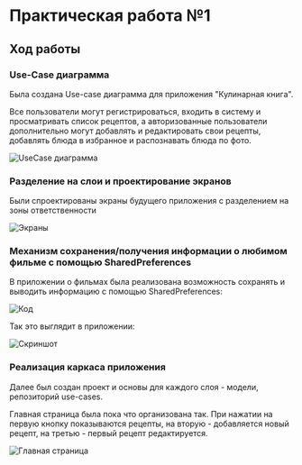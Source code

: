 # Практическая работа №1

## Ход работы

### Use-Case диаграмма

Была создана Use-case диаграмма для приложения "Кулинарная книга".

Все пользователи могут регистрироваться, входить в систему и просматривать список рецептов, а авторизованные пользователи дополнительно могут добавлять и редактировать свои рецепты, добавлять блюда в избранное и распознавать блюда по фото.

![UseCase диаграмма](UseCaseDiagram.png)


### Разделение на слои и проектирование экранов

Были спроектированы экраны будущего приложения с разделением на зоны ответственности

![Экраны](Экраны.png)

### Механизм сохранения/получения информации о любимом фильме с помощью SharedPreferences

В приложении о фильмах была реализована возможность сохранять и выводить информацию с помощью SharedPreferences:

![Код](Код.png)

Так это выглядит в приложении:

![Скриншот](Фильмы.jpg)

### Реализация каркаса приложения

Далее был создан проект и основы для каждого слоя - модели, репозиторий use-cases.

Главная страница была пока что организована так. При нажатии на первую кнопку показываются рецепты, на вторую - добавляется новый рецепт, на третью - первый рецепт редактируется.

![Главная страница](Главная.jpg)
